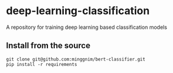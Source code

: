 # deep-learning-classification

A repository for training deep learning based classification models

## Install from the source
```
git clone git@github.com:minggnim/bert-classifier.git
pip install -r requirements
```
